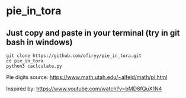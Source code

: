 # pie_in_tora

## Just copy and paste in your terminal (try in git bash in windows)
```
git clone https://github.com/ofiryy/pie_in_tora.git
cd pie_in_tora
python3 caclculate.py

```
Pie digits source: https://www.math.utah.edu/~alfeld/math/pi.html

Inspired by: https://www.youtube.com/watch?v=bMD8fQuX1N4 
